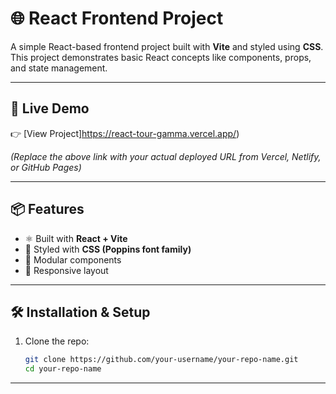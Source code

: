 # 🌐 React Frontend Project

A simple React-based frontend project built with **Vite** and styled using **CSS**.  
This project demonstrates basic React concepts like components, props, and state management.

---

## 🚀 Live Demo
👉 [View Project]https://react-tour-gamma.vercel.app/)  

*(Replace the above link with your actual deployed URL from Vercel, Netlify, or GitHub Pages)*

---

## 📦 Features
- ⚛️ Built with **React + Vite**  
- 🎨 Styled with **CSS (Poppins font family)**  
- 🧩 Modular components  
- 📱 Responsive layout  

---

## 🛠️ Installation & Setup

1. Clone the repo:
   ```bash
   git clone https://github.com/your-username/your-repo-name.git
   cd your-repo-name

---



